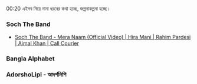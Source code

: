 

00:20
এইসব নিয়ে নানা ধরনের কথা হচ্ছে, জল্পনাকল্পনা হচ্ছে।

### Soch The Band
- [Soch The Band - Mera Naam (Official Video) | Hira Mani | Rahim Pardesi | Aimal Khan | Call Courier](https://youtu.be/4voxaB9_-CE)

### Bangla Alphabet
### AdorshoLipi - আদর্শলিপি
